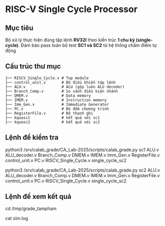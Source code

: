 # RISC-V Single Cycle Processor

##  Mục tiêu

Bộ xử lý thực hiện đúng tập lệnh **RV32I** theo kiến trúc **1 chu kỳ (single-cycle)**. Đảm bảo pass toàn bộ test **SC1 và SC2** từ hệ thống chấm điểm tự động
## Cấu trúc thư mục
```text
├── RISCV_Single_Cycle.v # Top module
├── control_unit.v       # Bộ điều khiển tập lệnh
├── ALU.v                # ALU (gộp luôn ALU decoder)
├── Branch_Comp.v        # So sánh điều kiện nhánh
├── DMEM.v               # Data memory
├── IMEM.v               # Instruction memory
├── Imm_Gen.v            # Immediate Generator
├── PC.v                 # Bộ đếm chương trình
├── RegisterFile.v       # Bộ thanh ghi
├── kquasc1              # kết quả với sc1
├── kquasc2              # kết quả với sc2
```
## Lệnh để kiểm tra
python3 /srv/calab_grade/CA_Lab-2025/scripts/calab_grade.py sc1 ALU.v ALU_decoder.v Branch_Comp.v DMEM.v IMEM.v Imm_Gen.v RegisterFile.v control_unit.v PC.v RISCV_Single_Cycle.v
single_cycle_sc2

python3 /srv/calab_grade/CA_Lab-2025/scripts/calab_grade.py sc2 ALU.v ALU_decoder.v Branch_Comp.v DMEM.v IMEM.v Imm_Gen.v RegisterFile.v control_unit.v PC.v RISCV_Single_Cycle.v
single_cycle_sc2 

## Lệnh để xem kết quả
cd /tmp/grade_tampham

cat sim.log